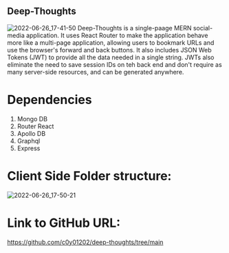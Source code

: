 
## Deep-Thoughts
![2022-06-26_17-41-50](https://user-images.githubusercontent.com/97765679/175836738-a90d34b5-38a6-4ab4-b823-1daac917478e.png)
Deep-Thoughts is a single-paage MERN social-media application. It uses React Router to make the application behave more like a multi-page application, allowing users to bookmark URLs and use the browser's forward and back buttons. It also includes JSON Web Tokens (JWT) to provide all the data needed in a single string. JWTs also eliminate the need to save session IDs on teh back end and don't require as many server-side resources, and can be generated anywhere.

# Dependencies

1. Mongo DB
2. Router React
3. Apollo DB
4. Graphql
5. Express

# Client Side Folder structure:
![2022-06-26_17-50-21](https://user-images.githubusercontent.com/97765679/175836740-acbcc5ba-abbc-4c63-a361-c3ad381284d3.png)

# Link to GitHub URL:

https://github.com/c0y01202/deep-thoughts/tree/main
